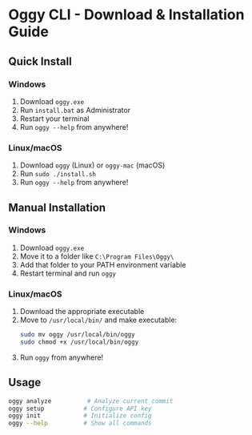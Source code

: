 # Oggy CLI - Download & Installation Guide

## Quick Install

### Windows
1. Download `oggy.exe` 
2. Run `install.bat` as Administrator
3. Restart your terminal
4. Run `oggy --help` from anywhere!

### Linux/macOS  
1. Download `oggy` (Linux) or `oggy-mac` (macOS)
2. Run `sudo ./install.sh`
3. Run `oggy --help` from anywhere!

## Manual Installation

### Windows
1. Download `oggy.exe`
2. Move it to a folder like `C:\Program Files\Oggy\`
3. Add that folder to your PATH environment variable
4. Restart terminal and run `oggy`

### Linux/macOS
1. Download the appropriate executable
2. Move to `/usr/local/bin/` and make executable:
   ```bash
   sudo mv oggy /usr/local/bin/oggy
   sudo chmod +x /usr/local/bin/oggy
   ```
3. Run `oggy` from anywhere!

## Usage
```bash
oggy analyze          # Analyze current commit
oggy setup           # Configure API key  
oggy init            # Initialize config
oggy --help          # Show all commands
```